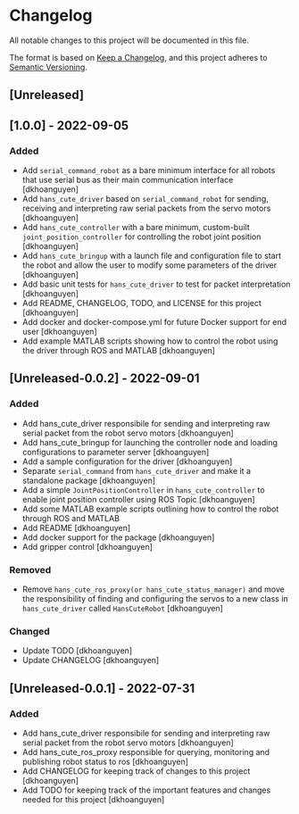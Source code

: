 # Changelog

All notable changes to this project will be documented in this file.

The format is based on [Keep a Changelog](https://keepachangelog.com/en/1.0.0/),
and this project adheres to [Semantic Versioning](https://semver.org/spec/v2.0.0.html).

## [Unreleased]

## [1.0.0] - 2022-09-05
### Added
- Add `serial_command_robot` as a bare minimum interface for all robots that use serial bus as their main communication interface [dkhoanguyen]
- Add `hans_cute_driver` based on `serial_command_robot` for sending, receiving and interpreting raw serial packets from the servo motors [dkhoanguyen]
- Add `hans_cute_controller` with a bare minimum, custom-built `joint_position_controller` for controlling the robot joint position [dkhoanguyen]
- Add `hans_cute_bringup` with a launch file and configuration file to start the robot and allow the user to modify some parameters of the driver [dkhoanguyen]
- Add basic unit tests for `hans_cute_driver` to test for packet interpretation [dkhoanguyen]
- Add README, CHANGELOG, TODO, and LICENSE for this project [dkhoanguyen]
- Add docker and docker-compose.yml for future Docker support for end user [dkhoanguyen]
- Add example MATLAB scripts showing how to control the robot using the driver through ROS and MATLAB [dkhoanguyen]

## [Unreleased-0.0.2] - 2022-09-01
### Added
- Add hans_cute_driver responsibile for sending and interpreting raw serial packet from the robot servo motors [dkhoanguyen]
- Add hans_cute_bringup for launching the controller node and loading configurations to parameter server [dkhoanguyen]
- Add a sample configuration for the driver [dkhoanguyen]
- Separate `serial_command` from `hans_cute_driver` and make it a standalone package [dkhoanguyen]
- Add a simple `JointPositionController` in `hans_cute_controller` to enable joint position controller using ROS Topic [dkhoanguyen]
- Add some MATLAB example scripts outlining how to control the robot through ROS and MATLAB
- Add README [dkhoanguyen]
- Add docker support for the package [dkhoanguyen]
- Add gripper control [dkhoanguyen]

### Removed
- Remove `hans_cute_ros_proxy(or hans_cute_status_manager)` and move the responsibility of finding and configuring the servos to a new class in `hans_cute_driver` called `HansCuteRobot` [dkhoanguyen]

### Changed
- Update TODO [dkhoanguyen]
- Update CHANGELOG [dkhoanguyen]

## [Unreleased-0.0.1] - 2022-07-31
### Added
- Add hans_cute_driver responsibile for sending and interpreting raw serial packet from the robot servo motors [dkhoanguyen]
- Add hans_cute_ros_proxy responsible for querying, monitoring and publishing robot status to ros [dkhoanguyen]
- Add CHANGELOG for keeping track of changes to this project [dkhoanguyen]
- Add TODO for keeping track of the important features and changes needed for this project [dkhoanguyen]